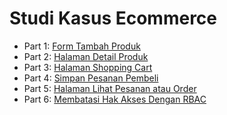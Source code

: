 # Studi Kasus Ecommerce

- Part 1: [Form Tambah Produk](https://youtu.be/xKFEjPz2sSI)
- Part 2: [Halaman Detail Produk](https://youtu.be/kMCL-q5U7mc)
- Part 3: [Halaman Shopping Cart](https://youtu.be/DPeio3ki-cM)
- Part 4: [Simpan Pesanan Pembeli](https://youtu.be/58u3MYY34ek)
- Part 5: [Halaman Lihat Pesanan atau Order](https://youtu.be/AvhYy8wzO2k)
- Part 6: [Membatasi Hak Akses Dengan RBAC](https://youtu.be/CugStERwHM0)
